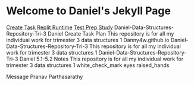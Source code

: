 # Welcome to Daniel's Jekyll Page
[Create Task]()
[Replit Runtime]()
[Test Prep Study]()
Daniel-Data-Structures-Repository-Tri-3
Daniel Create Task Plan
This repository is for all my individual work for trimester 3 data structures 1
Danny4w.github.io
Daniel-Data-Structures-Repository-Tri-3
This repository is for all my individual work for trimester 3 data structures 1
Daniel-Data-Structures-Repository-Tri-3
Daniel 5.1-5.2 Notes
This repository is for all my individual work for trimester 3 data structures 1
white_check_mark
eyes
raised_hands
















Message Pranav Parthasarathy








